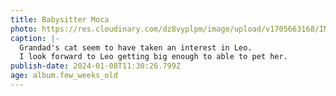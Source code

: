 ```yaml
---
title: Babysitter Moca
photo: https://res.cloudinary.com/dz8vyplpm/image/upload/v1705663168/IMG_8301_hmawkv.jpg
caption: |-
  Grandad's cat seem to have taken an interest in Leo.
  I look forward to Leo getting big enough to able to pet her.
publish-date: 2024-01-08T11:30:26.799Z
age: album.few_weeks_old
---
```

